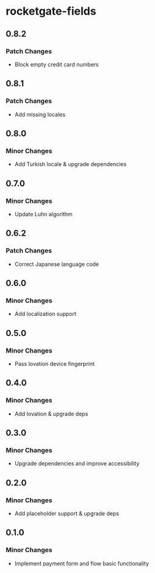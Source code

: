 # rocketgate-fields

## 0.8.2

### Patch Changes

- Block empty credit card numbers

## 0.8.1

### Patch Changes

- Add missing locales

## 0.8.0

### Minor Changes

- Add Turkish locale & upgrade dependencies

## 0.7.0

### Minor Changes

- Update Luhn algorithm

## 0.6.2

### Patch Changes

- Correct Japanese language code

## 0.6.0

### Minor Changes

- Add localization support

## 0.5.0

### Minor Changes

- Pass Iovation device fingerprint

## 0.4.0

### Minor Changes

- Add Iovation & upgrade deps

## 0.3.0

### Minor Changes

- Upgrade dependencies and improve accessibility

## 0.2.0

### Minor Changes

- Add placeholder support & upgrade deps

## 0.1.0

### Minor Changes

- Implement payment form and flow basic functionality
